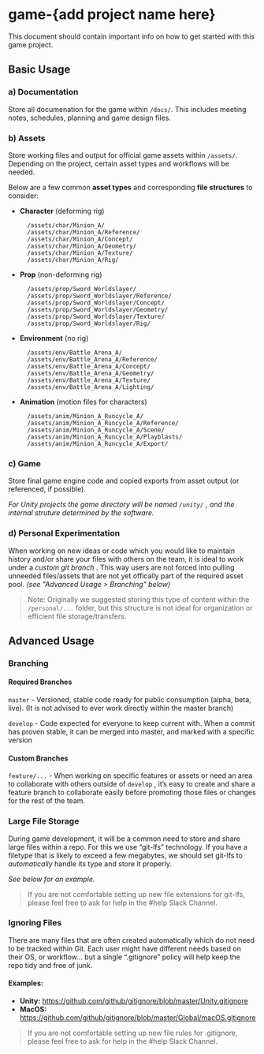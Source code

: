 __game-{add project name here}__
===============================================================================

This document should contain important info on how to get started with this
game project.


Basic Usage
---------------------------------------

### a) Documentation

Store all documenation for the game within `/docs/`.  This includes meeting notes, schedules, planning and game design files.


### b) Assets

Store working files and output for official game assets within `/assets/`. Depending on the project, certain asset types and workflows will be needed.

Below are a few common __asset types__ and corresponding __file structures__ to consider:

- **Character** (deforming rig)

        /assets/char/Minion_A/
        /assets/char/Minion_A/Reference/
        /assets/char/Minion_A/Concept/
        /assets/char/Minion_A/Geometry/
        /assets/char/Minion_A/Texture/
        /assets/char/Minion_A/Rig/

- **Prop** (non-deforming rig)

        /assets/prop/Sword_Worldslayer/
        /assets/prop/Sword_Worldslayer/Reference/
        /assets/prop/Sword_Worldslayer/Concept/
        /assets/prop/Sword_Worldslayer/Geometry/
        /assets/prop/Sword_Worldslayer/Texture/
        /assets/prop/Sword_Worldslayer/Rig/


- **Environment** (no rig)

        /assets/env/Battle_Arena_A/
        /assets/env/Battle_Arena_A/Reference/
        /assets/env/Battle_Arena_A/Concept/
        /assets/env/Battle_Arena_A/Geometry/
        /assets/env/Battle_Arena_A/Texture/
        /assets/env/Battle_Arena_A/Lighting/


- **Animation** (motion files for characters)

        /assets/anim/Minion_A_Runcycle_A/
        /assets/anim/Minion_A_Runcycle_A/Reference/
        /assets/anim/Minion_A_Runcycle_A/Scene/
        /assets/anim/Minion_A_Runcycle_A/Playblasts/
        /assets/anim/Minion_A_Runcycle_A/Export/




### c) Game

Store final game engine code and copied exports from asset output (or referenced, if possible).

*For Unity projects the game directory will be named `/unity/` , and the internal struture determined by the software.*



### d) Personal Experimentation

When working on new ideas or code which you would like to maintain history and/or share your files with others on the team, it is ideal to work under a _custom git branch_ . This way users are not forced into pulling unneeded files/assets that are not yet offically part of the required asset pool. _(see "Advanced Usage > Branching" below)_

> Note: Originally we suggested storing this type of content within the `/personal/...` folder, but this structure is not ideal for organization or efficient file storage/transfers.




Advanced Usage
---------------------------------------

### Branching

#### Required Branches

`master` - Versioned, stable code ready for public consumption (alpha, beta, live).  (It is not advised to ever work directly within the master branch)

`develop` - Code expected for everyone to keep current with.  When a commit has proven stable, it can be merged into master, and marked with a specific version

#### Custom Branches

`feature/...` - When working on specific features or assets or need an area to collaborate with others outside of `develop` , it’s easy to create and share a feature branch to collaborate easily before promoting those files or changes for the rest of the team.



### Large File Storage

During game development, it will be a common need to store and share large files within a repo.  For this we use “git-lfs” technology.  If you have a filetype that is likely to exceed a few megabytes, we should set git-lfs to *automatically* handle its type and store it properly.

*See below for an example.*

> If you are not comfortable setting up new file extensions for git-lfs, please feel free to ask for help in the #help Slack Channel.



### Ignoring Files

There are many files that are often created automatically which do not need to be tracked within Git.  Each user might have different needs based on their OS, or workflow… but a single “.gitignore” policy will help keep the repo tidy and free of junk.

#### Examples:
- __Unity:__ https://github.com/github/gitignore/blob/master/Unity.gitignore
- __MacOS:__ https://github.com/github/gitignore/blob/master/Global/macOS.gitignore


> If you are not comfortable setting up new file rules for .gitignore, please feel free to ask for help in the #help Slack Channel.




